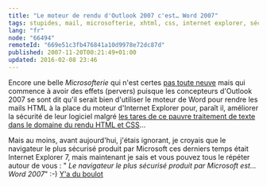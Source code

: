 ```yaml
---
title: "Le moteur de rendu d'Outlook 2007 c'est… Word 2007"
tags: stupides, mail, microsofterie, xhtml, css, internet explorer, sécurité
lang: "fr"
node: "66494"
remoteId: "669e51c3fb476841a10d9978e72dc87d"
published: 2007-11-20T00:21:49+01:00
updated: 2016-02-08 23:46
---
```


Encore une belle *Microsofterie* qui n'est certes [pas toute neuve](http://www.clubic.com/actualite-68288-pas-de-rendu-html-des-emails-sous-outlook-2007.html) mais qui commence à avoir des effets (pervers) puisque les concepteurs d'Outlook 2007 se sont dit qu'il serait bien d'utiliser le moteur de Word pour rendre les mails HTML à la place du moteur d'Internet Explorer pour, paraît il, améliorer la sécurité de leur logiciel malgré [les tares de ce pauvre traitement de texte dans le domaine du rendu HTML et CSS](http://msdn2.microsoft.com/en-us/library/aa338201.aspx)…

Mais au moins, avant aujourd'hui, j'étais ignorant, je croyais que le navigateur le plus sécurisé produit par Microsoft ces derniers temps était Internet Explorer 7, mais maintenant je sais et vous pouvez tous le répéter autour de vous : &quot; *Le navigateur le plus sécurisé produit par Microsoft est… Word 2007*&quot; :-) [Y'a du boulot](http://www.glazman.org/weblog/dotclear/index.php?post/2007/02/02/2494-public-html-mail)
